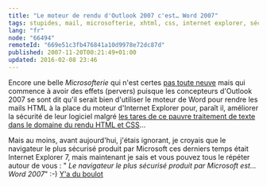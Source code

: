 ```yaml
---
title: "Le moteur de rendu d'Outlook 2007 c'est… Word 2007"
tags: stupides, mail, microsofterie, xhtml, css, internet explorer, sécurité
lang: "fr"
node: "66494"
remoteId: "669e51c3fb476841a10d9978e72dc87d"
published: 2007-11-20T00:21:49+01:00
updated: 2016-02-08 23:46
---
```


Encore une belle *Microsofterie* qui n'est certes [pas toute neuve](http://www.clubic.com/actualite-68288-pas-de-rendu-html-des-emails-sous-outlook-2007.html) mais qui commence à avoir des effets (pervers) puisque les concepteurs d'Outlook 2007 se sont dit qu'il serait bien d'utiliser le moteur de Word pour rendre les mails HTML à la place du moteur d'Internet Explorer pour, paraît il, améliorer la sécurité de leur logiciel malgré [les tares de ce pauvre traitement de texte dans le domaine du rendu HTML et CSS](http://msdn2.microsoft.com/en-us/library/aa338201.aspx)…

Mais au moins, avant aujourd'hui, j'étais ignorant, je croyais que le navigateur le plus sécurisé produit par Microsoft ces derniers temps était Internet Explorer 7, mais maintenant je sais et vous pouvez tous le répéter autour de vous : &quot; *Le navigateur le plus sécurisé produit par Microsoft est… Word 2007*&quot; :-) [Y'a du boulot](http://www.glazman.org/weblog/dotclear/index.php?post/2007/02/02/2494-public-html-mail)
